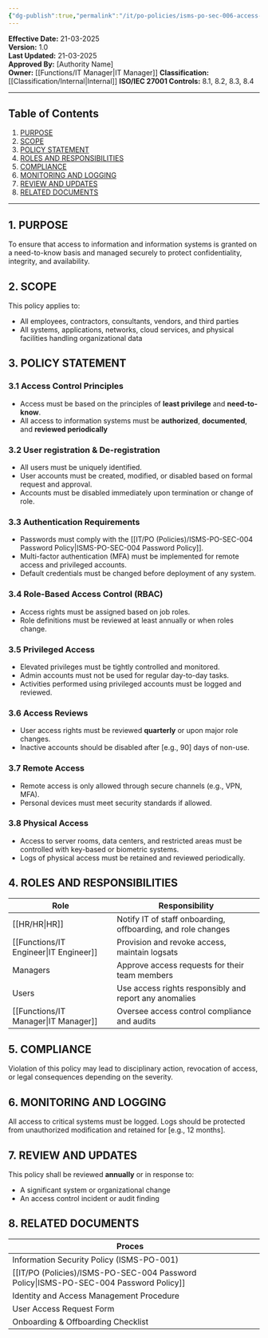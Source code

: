 ```yaml
---
{"dg-publish":true,"permalink":"/it/po-policies/isms-po-sec-006-access-control-policy/","tags":["policy","access","control"]}
---
```


 **Effective Date:** 21-03-2025  
**Version:** 1.0  
**Last Updated:** 21-03-2025  
**Approved By:** [Authority Name]  
**Owner:** [[Functions/IT Manager\|IT Manager]]
**Classification:** [[Classification/Internal\|Internal]]
**ISO/IEC 27001 Controls:** 8.1, 8.2, 8.3, 8.4

---
## **Table of Contents**  
1. [PURPOSE](#purpose)  
2. [SCOPE](#scope)  
3. [POLICY STATEMENT](#policy-statement)  
4. [ROLES AND RESPONSIBILITIES](#roles-and-responsibilities)  
5. [COMPLIANCE](#compliance)  
6. [MONITORING AND LOGGING](#monitoring-and-logging)  
7. [REVIEW AND UPDATES](#review-and-updates)  
8. [RELATED DOCUMENTS](#related-documents) 

---

## **1. PURPOSE**  
To ensure that access to information and information systems is granted on a need-to-know basis and managed securely to protect confidentiality, integrity, and availability.
## **2. SCOPE**
This policy applies to:

- All employees, contractors, consultants, vendors, and third parties
- All systems, applications, networks, cloud services, and physical facilities handling organizational data  
 
## **3. POLICY STATEMENT** 
 ### 3.1 Access Control Principles
- Access must be based on the principles of **least privilege** and **need-to-know**.
- All access to information systems must be **authorized**, **documented**, and **reviewed periodically**
### 3.2 User registration & De-registration
- All users must be uniquely identified.
- User accounts must be created, modified, or disabled based on formal request and approval.
- Accounts must be disabled immediately upon termination or change of role.
### 3.3 Authentication Requirements
- Passwords must comply with the [[IT/PO (Policies)/ISMS-PO-SEC-004 Password Policy\|ISMS-PO-SEC-004 Password Policy]].
- Multi-factor authentication (MFA) must be implemented for remote access and privileged accounts.
- Default credentials must be changed before deployment of any system.
### 3.4 Role-Based Access Control (RBAC)
- Access rights must be assigned based on job roles.
- Role definitions must be reviewed at least annually or when roles change.
### 3.5 Privileged Access
- Elevated privileges must be tightly controlled and monitored.
- Admin accounts must not be used for regular day-to-day tasks.
- Activities performed using privileged accounts must be logged and reviewed.
### 3.6 Access Reviews
- User access rights must be reviewed **quarterly** or upon major role changes.
- Inactive accounts should be disabled after [e.g., 90] days of non-use.
### 3.7 Remote Access
- Remote access is only allowed through secure channels (e.g., VPN, MFA).
- Personal devices must meet security standards if allowed.
### 3.8 Physical Access
- Access to server rooms, data centers, and restricted areas must be controlled with key-based or biometric systems.
- Logs of physical access must be retained and reviewed periodically.

## 4. ROLES AND RESPONSIBILITIES

| **Role**        | **Responsibility**                                           |
| --------------- | ------------------------------------------------------------ |
| [[HR/HR\|HR]]          | Notify IT of staff onboarding, offboarding, and role changes |
| [[Functions/IT Engineer\|IT Engineer]] | Provision and revoke access, maintain logsats                |
| Managers        | Approve access requests for their team members               |
| Users           | Use access rights responsibly and report any anomalies       |
| [[Functions/IT Manager\|IT Manager]]  | Oversee access control compliance and audits                 |
## 5. COMPLIANCE
Violation of this policy may lead to disciplinary action, revocation of access, or legal consequences depending on the severity.
## 6. MONITORING AND LOGGING
All access to critical systems must be logged. Logs should be protected from unauthorized modification and retained for [e.g., 12 months].
## 7. REVIEW AND UPDATES
This policy shall be reviewed **annually** or in response to:

- A significant system or organizational change
- An access control incident or audit finding
## 8. RELATED DOCUMENTS  

| Proces                                    |     |
| ----------------------------------------- | --- |
| Information Security Policy (ISMS-PO-001) |     |
| [[IT/PO (Policies)/ISMS-PO-SEC-004 Password Policy\|ISMS-PO-SEC-004 Password Policy]]       |     |
| Identity and Access Management Procedure  |     |
| User Access Request Form                  |     |
| Onboarding & Offboarding Checklist        |     |












